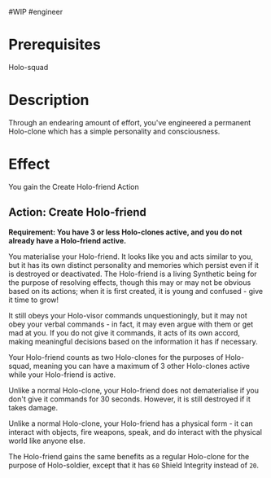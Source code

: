 #WIP #engineer 

# Prerequisites

Holo-squad

# Description

Through an endearing amount of effort, you've engineered a permanent Holo-clone which has a simple personality and consciousness.

# Effect

You gain the Create Holo-friend Action

## Action: Create Holo-friend

**Requirement: You have 3 or less Holo-clones active, and you do not already have a Holo-friend active.**

You materialise your Holo-friend. It looks like you and acts similar to you, but it has its own distinct personality and memories which persist even if it is destroyed or deactivated. The Holo-friend is a living Synthetic being for the purpose of resolving effects, though this may or may not be obvious based on its actions; when it is first created, it is young and confused - give it time to grow!

It still obeys your Holo-visor commands unquestioningly, but it may not obey your verbal commands - in fact, it may even argue with them or get mad at you. If you do not give it commands, it acts of its own accord, making meaningful decisions based on the information it has if necessary.

Your Holo-friend counts as two Holo-clones for the purposes of Holo-squad, meaning you can have a maximum of 3 other Holo-clones active while your Holo-friend is active.

Unlike a normal Holo-clone, your Holo-friend does not dematerialise if you don't give it commands for 30 seconds. However, it is still destroyed if it takes damage.

Unlike a normal Holo-clone, your Holo-friend has a physical form - it can interact with objects, fire weapons, speak, and do interact with the physical world like anyone else. 

The Holo-friend gains the same benefits as a regular Holo-clone for the purpose of Holo-soldier, except that it has `60` Shield Integrity instead of `20`.